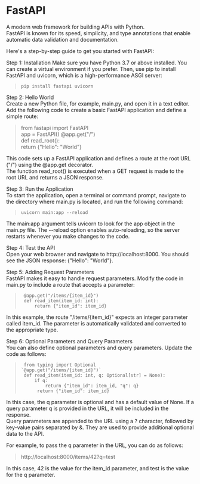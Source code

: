 # FastAPI
A modern web framework for building APIs with Python.<br>
FastAPI is known for its speed, simplicity, and type annotations that enable automatic data validation and documentation.<br>

Here's a step-by-step guide to get you started with FastAPI:

Step 1: Installation
Make sure you have Python 3.7 or above installed. You can create a virtual environment if you prefer. Then, use pip to install FastAPI and uvicorn, which is a high-performance ASGI server: <br>
> `pip install fastapi uvicorn`

Step 2: Hello World<br>
Create a new Python file, for example, main.py, and open it in a text editor. Add the following code to create a basic FastAPI application and define a simple route:

>    from fastapi import FastAPI<br>
>     app = FastAPI()
>     @app.get("/")<br>
>     def read_root():<br>
>         return {"Hello": "World"}
    
This code sets up a FastAPI application and defines a route at the root URL ("/") using the @app.get decorator.<br> The function read_root() is executed when a GET request is made to the root URL and returns a JSON response.

Step 3: Run the Application<br>
To start the application, open a terminal or command prompt, navigate to the directory where main.py is located, and run the following command:

> `uvicorn main:app --reload`

The main:app argument tells uvicorn to look for the app object in the main.py file. The --reload option enables auto-reloading, so the server restarts whenever you make changes to the code.

Step 4: Test the API<br>
Open your web browser and navigate to http://localhost:8000. You should see the JSON response: {"Hello": "World"}.

Step 5: Adding Request Parameters<br>
FastAPI makes it easy to handle request parameters. Modify the code in main.py to include a route that accepts a parameter:

>      @app.get("/items/{item_id}")
>      def read_item(item_id: int): 
>          return {"item_id": item_id}

In this example, the route "/items/{item_id}" expects an integer parameter called item_id. The parameter is automatically validated and converted to the appropriate type.

Step 6: Optional Parameters and Query Parameters <br>
You can also define optional parameters and query parameters. Update the code as follows:

>      from typing import Optional
>     `@app.get("/items/{item_id}")`
>      def read_item(item_id: int, q: Optional[str] = None): 
>          if q:
>              return {"item_id": item_id, "q": q}
>           return {"item_id": item_id}
      
In this case, the q parameter is optional and has a default value of None. If a query parameter q is provided in the URL, it will be included in the response.<br>
Query parameters are appended to the URL using a ? character, followed by key-value pairs separated by &. They are used to provide additional optional data to the API.

For example, to pass the q parameter in the URL, you can do as follows:<br>
> http://localhost:8000/items/42?q=test 

In this case, 42 is the value for the item_id parameter, and test is the value for the q parameter.

